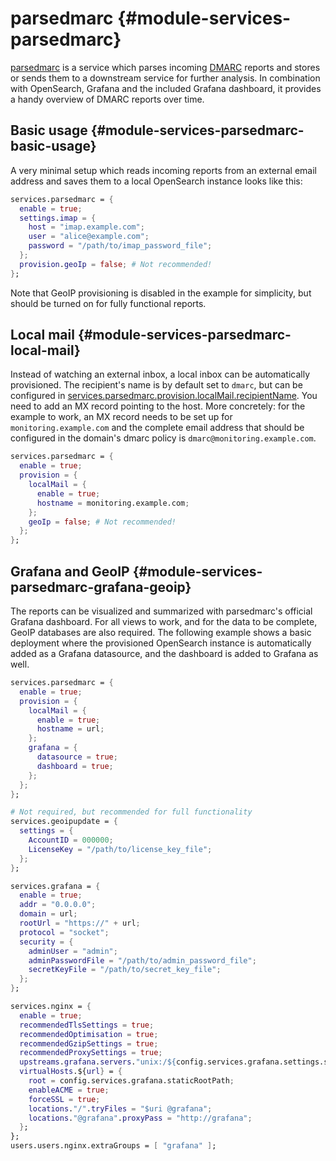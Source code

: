 # parsedmarc {#module-services-parsedmarc}
[parsedmarc](https://domainaware.github.io/parsedmarc/) is a service
which parses incoming [DMARC](https://dmarc.org/) reports and stores
or sends them to a downstream service for further analysis. In
combination with OpenSearch, Grafana and the included Grafana
dashboard, it provides a handy overview of DMARC reports over time.

## Basic usage {#module-services-parsedmarc-basic-usage}
A very minimal setup which reads incoming reports from an external
email address and saves them to a local OpenSearch instance looks
like this:

```nix
services.parsedmarc = {
  enable = true;
  settings.imap = {
    host = "imap.example.com";
    user = "alice@example.com";
    password = "/path/to/imap_password_file";
  };
  provision.geoIp = false; # Not recommended!
};
```

Note that GeoIP provisioning is disabled in the example for
simplicity, but should be turned on for fully functional reports.

## Local mail {#module-services-parsedmarc-local-mail}
Instead of watching an external inbox, a local inbox can be
automatically provisioned. The recipient's name is by default set to
`dmarc`, but can be configured in
[services.parsedmarc.provision.localMail.recipientName](options.html#opt-services.parsedmarc.provision.localMail.recipientName). You
need to add an MX record pointing to the host. More concretely: for
the example to work, an MX record needs to be set up for
`monitoring.example.com` and the complete email address that should be
configured in the domain's dmarc policy is
`dmarc@monitoring.example.com`.

```nix
services.parsedmarc = {
  enable = true;
  provision = {
    localMail = {
      enable = true;
      hostname = monitoring.example.com;
    };
    geoIp = false; # Not recommended!
  };
};
```

## Grafana and GeoIP {#module-services-parsedmarc-grafana-geoip}
The reports can be visualized and summarized with parsedmarc's
official Grafana dashboard. For all views to work, and for the data to
be complete, GeoIP databases are also required. The following example
shows a basic deployment where the provisioned OpenSearch instance
is automatically added as a Grafana datasource, and the dashboard is
added to Grafana as well.

```nix
services.parsedmarc = {
  enable = true;
  provision = {
    localMail = {
      enable = true;
      hostname = url;
    };
    grafana = {
      datasource = true;
      dashboard = true;
    };
  };
};

# Not required, but recommended for full functionality
services.geoipupdate = {
  settings = {
    AccountID = 000000;
    LicenseKey = "/path/to/license_key_file";
  };
};

services.grafana = {
  enable = true;
  addr = "0.0.0.0";
  domain = url;
  rootUrl = "https://" + url;
  protocol = "socket";
  security = {
    adminUser = "admin";
    adminPasswordFile = "/path/to/admin_password_file";
    secretKeyFile = "/path/to/secret_key_file";
  };
};

services.nginx = {
  enable = true;
  recommendedTlsSettings = true;
  recommendedOptimisation = true;
  recommendedGzipSettings = true;
  recommendedProxySettings = true;
  upstreams.grafana.servers."unix:/${config.services.grafana.settings.server.socket}" = {};
  virtualHosts.${url} = {
    root = config.services.grafana.staticRootPath;
    enableACME = true;
    forceSSL = true;
    locations."/".tryFiles = "$uri @grafana";
    locations."@grafana".proxyPass = "http://grafana";
  };
};
users.users.nginx.extraGroups = [ "grafana" ];
```
